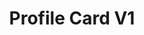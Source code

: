 ---
url: 'https://connect-your-tribe-profile-card-8nf5.onrender.com/'
title: 'Profile Card V1'
date: ""
description: 'Project waar ik een visitekaartje moest ontwerpen en bouwen.'
githubUrl: 'https://github.com/Annevd/connect-your-tribe-profile-card'
image:
    url: '../images/'
    alt: ''
tags: ["HTML", "CSS", "Javascript", "NodeJS"]
---